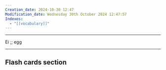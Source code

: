 ```yaml
---
Creation_date: 2024-10-30 12:47
Modification_date: Wednesday 30th October 2024 12:47:57
Indexes:
  - "[[vocabulary]]"
---
```


----

Ei ;; egg



















---
## Flash cards section
